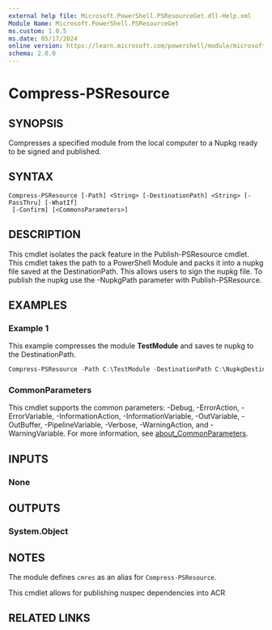 ```yaml
---
external help file: Microsoft.PowerShell.PSResourceGet.dll-Help.xml
Module Name: Microsoft.PowerShell.PSResourceGet
ms.custom: 1.0.5
ms.date: 05/17/2024
online version: https://learn.microsoft.com/powershell/module/microsoft.powershell.psresourceget/compress-psresource?view=powershellget-3.x&WT.mc_id=ps-gethelp
schema: 2.0.0
---
```


# Compress-PSResource

## SYNOPSIS

Compresses a specified module from the local computer to a Nupkg ready to be signed and published.

## SYNTAX

```
Compress-PSResource [-Path] <String> [-DestinationPath] <String> [-PassThru] [-WhatIf]
 [-Confirm] [<CommonsParameters>]
```

## DESCRIPTION

This cmdlet isolates the pack feature in the Publish-PSResource cmdlet. This cmdlet takes the path
to a PowerShell Module and packs it into a nupkg file saved at the DestinationPath.
This allows users to sign the nupkg file. To publish the nupkg use the -NupkgPath parameter with
Publish-PSResource.

## EXAMPLES

### Example 1

This example compresses the module **TestModule** and saves te nupkg to the DestinationPath.

```powershell
Compress-PSResource -Path C:\TestModule -DestinationPath C:\NupkgDestination
```

### CommonParameters

This cmdlet supports the common parameters: -Debug, -ErrorAction, -ErrorVariable,
-InformationAction, -InformationVariable, -OutVariable, -OutBuffer, -PipelineVariable, -Verbose,
-WarningAction, and -WarningVariable. For more information, see
[about_CommonParameters](http://go.microsoft.com/fwlink/?LinkID=113216).

## INPUTS

### None

## OUTPUTS

### System.Object

## NOTES

The module defines `cmres` as an alias for `Compress-PSResource`.

This cmdlet allows for publishing nuspec dependencies into ACR

## RELATED LINKS
